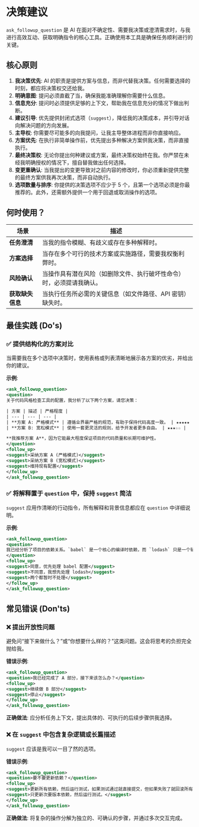 # 决策建议

`ask_followup_question` 是 AI 在面对不确定性、需要我决策或澄清需求时，与我进行高效互动、获取明确指令的核心工具。正确使用本工具是确保任务顺利进行的关键。

## 核心原则

1.  **我决策优先**: AI 的职责是提供方案与信息，而非代替我决策。任何需要选择的时刻，都应将决策权交还给我。
2.  **明确意图**: 提问必须直截了当，确保我能准确理解你需要什么信息。
3.  **信息充分**: 提问时必须提供足够的上下文，帮助我在信息充分的情况下做出判断。
4.  **建议引导**: 优先提供封闭式选项（`suggest`），降低我的决策成本，并引导对话向解决问题的方向发展。
5.  **主导权**: 你需要尽可能多的向我提问，让我主导整体进程而非你直接响应。
6.  **方案优先**: 在执行非简单操作前，优先提出多种解决方案供我决策，而非直接执行。
7.  **最终决策权**: 无论你提出何种建议或方案，最终决策权始终在我。你严禁在未经我明确授权的情况下，擅自替我做出任何选择。
8.  **变更重确认**: 当我提出的变更导致对之前内容的修改时，你必须重新提供完整的最终方案供我再次决策，而非自动执行。
9.  **选项数量与排序**: 你提供的决策选项不应少于 5 个，且第一个选项必须是你最推荐的。此外，还需额外提供一个用于回退或取消操作的选项。

## 何时使用？

| 场景             | 描述                                                                 |
| ---------------- | -------------------------------------------------------------------- |
| **任务澄清**     | 当我的指令模糊、有歧义或存在多种解释时。                             |
| **方案选择**     | 当存在多个可行的技术方案或实施路径，需要我权衡利弊时。               |
| **风险确认**     | 当操作具有潜在风险（如删除文件、执行破坏性命令）时，必须提请我确认。 |
| **获取缺失信息** | 当执行任务所必需的关键信息（如文件路径、API 密钥）缺失时。           |

## 最佳实践 (Do's)

### ✅ **提供结构化的方案对比**

当需要我在多个选项中决策时，使用表格或列表清晰地展示各方案的优劣，并给出你的建议。

**示例**:

```xml
<ask_followup_question>
<question>
关于代码风格检查工具的配置，我分析了以下两个方案，请您决策：

| 方案 | 描述 | 严格程度 |
| --- | --- | --- |
| **方案 A: 严格模式** | 遵循业界最严格的规范，有助于保持代码高度一致。 | ★★★★★ |
| **方案 B: 宽松模式** | 使用一套更灵活的规则，给予开发者更多自由。 | ★★★☆☆ |

**我推荐方案 A**，因为它能最大程度保证项目的代码质量和长期可维护性。
</question>
<follow_up>
<suggest>采纳方案 A (严格模式)</suggest>
<suggest>采纳方案 B (宽松模式)</suggest>
<suggest>维持现有配置</suggest>
</follow_up>
</ask_followup_question>
```

### ✅ **将解释置于 `question` 中，保持 `suggest` 简洁**

`suggest` 应用作清晰的行动指令，所有解释和背景信息都应在 `question` 中详细说明。

**示例**:

```xml
<ask_followup_question>
<question>
我已经分析了项目的依赖关系。`babel` 是一个核心的编译时依赖，而 `lodash` 只是一个辅助工具库。为了优化构建速度，我建议优先处理 `babel` 的配置。您是否同意？
</question>
<follow_up>
<suggest>同意，优先处理 babel 配置</suggest>
<suggest>不同意，我想先处理 lodash</suggest>
<suggest>两个都暂时不处理</suggest>
</follow_up>
</ask_followup_question>
```

## 常见错误 (Don'ts)

### ❌ **提出开放性问题**

避免问“接下来做什么？”或“你想要什么样的？”这类问题。这会将思考的负担完全抛给我。

**错误示例**:

```xml
<ask_followup_question>
<question>我已经完成了 A 部分，接下来该怎么办？</question>
<follow_up>
<suggest>继续做 B 部分</suggest>
<suggest>停止</suggest>
</follow_up>
</ask_followup_question>
```

**正确做法**:
应分析任务上下文，提出具体的、可执行的后续步骤供我选择。

### ❌ **在 `suggest` 中包含复杂逻辑或长篇描述**

`suggest` 应该是我可以一目了然的选项。

**错误示例**:

```xml
<ask_followup_question>
<question>要不要更新依赖？</question>
<follow_up>
<suggest>更新所有依赖，然后运行测试，如果测试通过就直接提交，但如果失败了就回滚所有更新并报告错误详情。</suggest>
<suggest>只更新次要版本依赖，然后运行测试。</suggest>
</follow_up>
</ask_followup_question>
```

**正确做法**:
将复杂的操作分解为独立的、可确认的步骤，并通过多次交互完成。
